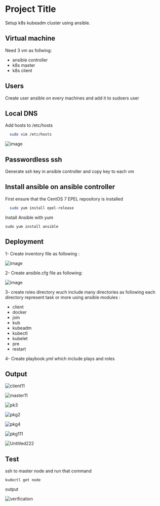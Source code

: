 
# Project Title

Setup k8s kubeadm cluster using ansible.




## Virtual machine 
Need 3 vm as follwing:
- ansible controller
 - k8s master
  - k8s client

## Users
Create user ansible on every machines and add it to sudoers user 

## Local DNS
Add hosts to /etc/hosts   

```bash
  sudo vim /etc/hosts
```
![image](https://user-images.githubusercontent.com/46306526/226140004-2442dab4-11a7-4a4b-ad2f-b5f7de663764.png)
## Passwordless ssh
Generate ssh key in ansible controller and copy key to each vm 

## Install ansible on ansible controller
First ensure that the CentOS 7 EPEL repository is installed

```bash
  sudo yum install epel-release
```
Install Ansible with yum
```
sudo yum install ansible
```

## Deployment
1- Create inventory file as following :

![image](https://user-images.githubusercontent.com/46306526/226140083-b835c5a1-817f-480c-aa73-526aa0c246a9.png)

2- Create ansible.cfg file as following:
 
 ![image](https://user-images.githubusercontent.com/46306526/226140174-7c55b59d-26b0-4bcb-b844-6e9d429f045b.png)

3- create roles directory wuch include many directories as following each directory represent task or more using ansible modules :
- client   
 - docker  
  - join  
  - kub  
  - kubeadm  
  - kubectl  
  - kubelet  
  - pre  
  - restart

  4- Create playbook.yml which include plays and roles






## Output
![client11](https://user-images.githubusercontent.com/46306526/226140751-7ed4f126-53d7-406c-b69f-59e95a61ddd2.png)

![master11](https://user-images.githubusercontent.com/46306526/226140766-4f53da9f-1dfa-4a2e-abb2-3f45451acfc1.png)

![pk3](https://user-images.githubusercontent.com/46306526/226140772-7e501581-cc5b-40b1-90f7-25aebc199fe1.png)

![pkg2](https://user-images.githubusercontent.com/46306526/226140787-4b99f652-3ac0-49e6-8862-00dddedd88c1.png)

![pkg4](https://user-images.githubusercontent.com/46306526/226140808-51618abc-de2c-4dff-b2fb-956607bb6a29.png)

![pkg111](https://user-images.githubusercontent.com/46306526/226140818-a3914490-93cb-4cf2-9f19-24be074296d4.png)

![Untitled222](https://user-images.githubusercontent.com/46306526/226140858-d1d17635-5c67-4170-98c5-0b4a5d3d8a97.png)

## Test 
ssh to master node and run that command 

```
kudectl get node
```
output

![verification](https://user-images.githubusercontent.com/46306526/226141040-74f16157-6fd1-4b96-8d68-28bb82e93f18.png)